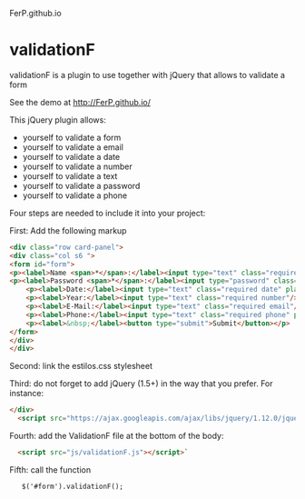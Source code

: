  FerP.github.io

# validationF

validationF is a plugin to use together with jQuery that allows to validate a form

See the demo at http://FerP.github.io/

This jQuery plugin allows:  

*  yourself to validate a form
*  yourself to validate a email
*  yourself to validate a date
*  yourself to validate a number
*  yourself to validate a text
*  yourself to validate a password
*  yourself to validate a phone

Four steps are needed to include it into your project:

First: Add the following markup
```html
<div class="row card-panel">
<div class="col s6 ">
<form id="form">
<p><label>Name <span>*</span>:</label><input type="text" class="required texto"/></p>
<p><label>Password <span>*</span>:</label><input type="password" class="required password"/></p>
	<p><label>Date:</label><input type="text" class="required date" placeholder="dd-mm-yyyy"/></p>
	<p><label>Year:</label><input type="text" class="required number"/></p>
    <p><label>E-Mail:</label><input type="text" class="required email"/></p>
    <p><label>Phone:</label><input type="text" class="required phone" placeholder="999-999-999"/></p>
    <p><label>&nbsp;</label><button type="submit">Submit</button></p>
</form>	
</div>
</div>
```
Second: link the estilos.css stylesheet



Third: do not forget to add jQuery (1.5+) in the way that you prefer. For instance:
```html
</div>
  <script src="https://ajax.googleapis.com/ajax/libs/jquery/1.12.0/jquery.min.js"></script>
  ```
Fourth: add the ValidationF file at the bottom of the body:
```html
  <script src="js/validationF.js"></script>`
  ```
Fifth: call the function
```html
   $('#form').validationF();
```
